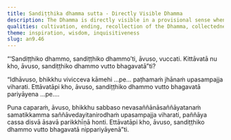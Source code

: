 ```yaml
---
title: Sandiṭṭhika dhamma sutta - Directly Visible Dhamma
description: The Dhamma is directly visible in a provisional sense when one enters a jhāna or subsequent meditation attainments. It is directly visible in the definitive sense when one attains the cessation of perception and what is felt, and having seen with wisdom, completely exhausts mental defilements.
qualities: cultivation, ending, recollection of the Dhamma, collectedness
theme: inspiration, wisdom, inquisitiveness
slug: an9.46
---
```


“‘Sandiṭṭhiko dhammo, sandiṭṭhiko dhammo’ti, āvuso, vuccati. Kittāvatā nu kho, āvuso, sandiṭṭhiko dhammo vutto bhagavatā”ti?

“Idhāvuso, bhikkhu vivicceva kāmehi …pe… paṭhamaṁ jhānaṁ upasampajja viharati. Ettāvatāpi kho, āvuso, sandiṭṭhiko dhammo vutto bhagavatā pariyāyena …pe….

Puna caparaṁ, āvuso, bhikkhu sabbaso nevasaññānāsaññāyatanaṁ samatikkamma saññāvedayitanirodhaṁ upasampajja viharati, paññāya cassa disvā āsavā parikkhīṇā honti. Ettāvatāpi kho, āvuso, sandiṭṭhiko dhammo vutto bhagavatā nippariyāyenā”ti.

